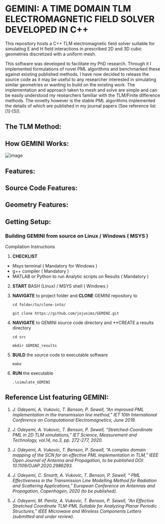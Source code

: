 # GEMINI: A TIME DOMAIN TLM ELECTROMAGNETIC FIELD SOLVER DEVELOPED IN C++

This repository hosts a C++ TLM electromagnetic field solver suitable for simulating E and H field interactions in prescribed 2D and 3D cubic geometries discretized with a uniform mesh. 

This software was developed to facilitate my PhD research. Through it I implemented formulations of novel PML algorithms and benchmarked these against existing published methods. I have now decided to release the source code as it may be useful to any researcher interested in simulating similar geometries or wanting to build on the existing work. 
The implementation and approach taken to mesh and solve are simple and can be easily understood my researchers familiar with the TLM/Finite difference methods. The novelty however is the stable PML algorithms implemented the details of which are published in my journal papers  (See reference list [1]-[5]).


## The TLM Method:

## How GEMINI Works: 

![image](https://user-images.githubusercontent.com/60849864/80803483-5087ce00-8baa-11ea-938f-0d0b2f270edc.png)

## Features:

## Source Code Features:

## Geometry Features:

## Getting Setup:
 
  ### Building GEMINI from source on Linux / Windows ( MSYS )
  
  Compilation Instructions
  
  1. **CHECKLIST**
  
   * Msys terminal ( Mandatory for Windows )
   * g++ compiler ( Mandatory )
   * MATLAB or Python to run Analytic scripts on Results ( Mandatory )
  
  2.  **START** BASH (Linux) / MSYS shell ( Windows )
    
  3.  **NAVIGATE** to project folder and **CLONE** GEMINI repository to
  
      ```cd folder/to/clone-into/```
      
      ```git clone https://github.com/jojusimz/GEMINI.git```
  
  4.  **NAVIGATE** to GEMINI source code directory and **CREATE a results directory 
  
       ```cd src```
       
       ```mkdir GEMINI_results```
  
  5.  **BUILD** the source code to executable software 
    
      ``` make ```
      
  6.  **RUN** the executable
  
      ``` .\simulate_GEMINI ```
  
## Reference List featuring GEMINI:
1.	_J. Odeyemi, A. Vukovic, T. Benson, P. Sewell, “An improved PML implementation in the transmission line method,” IET 10th International Conference on Computational Electromagnetics, June 2019._ 

2.	_J. Odeyemi, A. Vukovic, T. Benson, P. Sewell, “Stretched-Coordinate PML in 2D TLM simulations,” IET Science, Measurement and Technology, vol.14, no.3, pp. 272-277, 2020._

3.  _J. Odeyemi, A. Vukovic, T. Benson, P. Sewell, “A complex domain mapping of the SCN for an effective PML implementation in TLM,” IEEE Open Journal of Antenna and Propagation, to be published DOI: 10.1109/OJAP.2020.2986293._

4.  _J. Odeyemi, C. Smartt, A. Vukovic, T. Benson, P. Sewell, “ PML Effectiveness in the Transmission Line Modelling Method for Radiation and Scattering Applications,”  European Conference on Antennas and Propagation, Copenhagen, 2020 (to be published)._

5.	_J. Odeyemi, M. Panitz, A. Vukovic, T. Benson, P. Sewell, “An Effective Stretched Coordinate TLM-PML Suitable for Analyzing Planar Periodic Structures,” IEEE Microwave and Wireless Components Letters (submitted and under review)._

